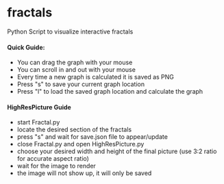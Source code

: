 # fractals
Python Script to visualize interactive fractals

#### Quick Guide:
- You can drag the graph with your mouse
- You can scroll in and out with your mouse
- Every time a new graph is calculated it is saved as PNG
- Press "s" to save your current graph location
- Press "l" to load the saved graph location and calculate the graph

#### HighResPicture Guide
- start Fractal.py
- locate the desired section of the fractals
- press "s" and wait for save.json file to appear/update
- close Fractal.py and open HighResPicture.py
- choose your desired width and height of the final picture (use 3:2 ratio for accurate aspect ratio)
- wait for the image to render
- the image will not show up, it will only be saved
